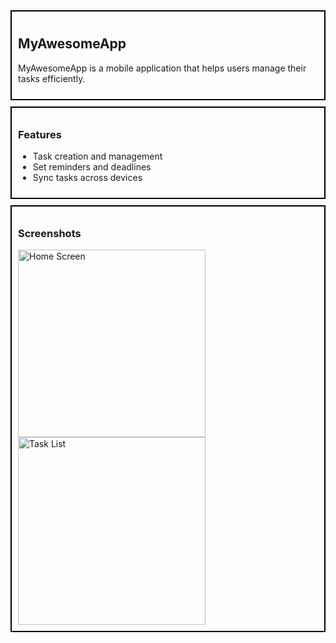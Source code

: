 <div style="border: 2px solid #000; padding: 10px; margin-bottom: 10px;">

## MyAwesomeApp

MyAwesomeApp is a mobile application that helps users manage their tasks efficiently.

</div>

<div style="border: 2px solid #000; padding: 10px; margin-bottom: 10px;">

### Features
- Task creation and management
- Set reminders and deadlines
- Sync tasks across devices

</div>

<div style="border: 2px solid #000; padding: 10px; margin-bottom: 10px;">

### Screenshots
<img src="https://github.com/username/MyAwesomeApp/blob/main/screenshots/home_screen.png" width="300" alt="Home Screen" />

<img src="https://github.com/username/MyAwesomeApp/blob/main/screenshots/task_list.png" width="300" alt="Task List" />

</div>
